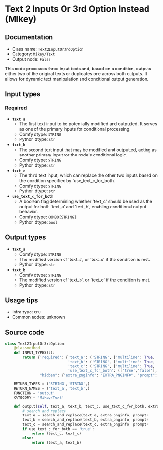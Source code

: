 # Text 2 Inputs Or 3rd Option Instead (Mikey)
## Documentation
- Class name: `Text2InputOr3rdOption`
- Category: `Mikey/Text`
- Output node: `False`

This node processes three input texts and, based on a condition, outputs either two of the original texts or duplicates one across both outputs. It allows for dynamic text manipulation and conditional output generation.
## Input types
### Required
- **`text_a`**
    - The first text input to be potentially modified and outputted. It serves as one of the primary inputs for conditional processing.
    - Comfy dtype: `STRING`
    - Python dtype: `str`
- **`text_b`**
    - The second text input that may be modified and outputted, acting as another primary input for the node's conditional logic.
    - Comfy dtype: `STRING`
    - Python dtype: `str`
- **`text_c`**
    - The third text input, which can replace the other two inputs based on the condition specified by 'use_text_c_for_both'.
    - Comfy dtype: `STRING`
    - Python dtype: `str`
- **`use_text_c_for_both`**
    - A boolean flag determining whether 'text_c' should be used as the output for both 'text_a' and 'text_b', enabling conditional output behavior.
    - Comfy dtype: `COMBO[STRING]`
    - Python dtype: `bool`
## Output types
- **`text_a`**
    - Comfy dtype: `STRING`
    - The modified version of 'text_a', or 'text_c' if the condition is met.
    - Python dtype: `str`
- **`text_b`**
    - Comfy dtype: `STRING`
    - The modified version of 'text_b', or 'text_c' if the condition is met.
    - Python dtype: `str`
## Usage tips
- Infra type: `CPU`
- Common nodes: unknown


## Source code
```python
class Text2InputOr3rdOption:
    @classmethod
    def INPUT_TYPES(s):
        return {'required': {'text_a': ('STRING', {'multiline': True, 'default': 'Text A'}),
                             'text_b': ('STRING', {'multiline': True, 'default': 'Text B'}),
                             'text_c': ('STRING', {'multiline': True, 'default': 'Text C'}),
                             'use_text_c_for_both': (['true','false'], {'default': 'false'}),},
                "hidden": {"extra_pnginfo": "EXTRA_PNGINFO", "prompt": "PROMPT"}}

    RETURN_TYPES = ('STRING','STRING',)
    RETURN_NAMES = ('text_a','text_b',)
    FUNCTION = 'output'
    CATEGORY = 'Mikey/Text'

    def output(self, text_a, text_b, text_c, use_text_c_for_both, extra_pnginfo, prompt):
        # search and replace
        text_a = search_and_replace(text_a, extra_pnginfo, prompt)
        text_b = search_and_replace(text_b, extra_pnginfo, prompt)
        text_c = search_and_replace(text_c, extra_pnginfo, prompt)
        if use_text_c_for_both == 'true':
            return (text_c, text_c)
        else:
            return (text_a, text_b)

```
